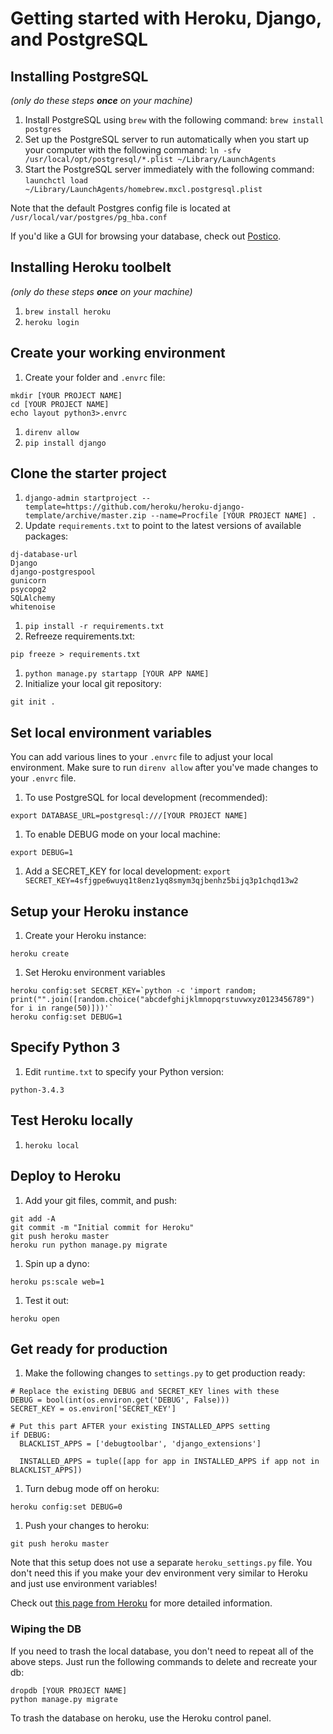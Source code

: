 # Getting started with Heroku, Django, and PostgreSQL

## Installing PostgreSQL

_(only do these steps **once** on your machine)_

1. Install PostgreSQL using `brew` with the following command: `brew install postgres`
1. Set up the PostgreSQL server to run automatically when you start up your computer with the following command: `ln -sfv /usr/local/opt/postgresql/*.plist ~/Library/LaunchAgents`
1. Start the PostgreSQL server immediately with the following command: `launchctl load ~/Library/LaunchAgents/homebrew.mxcl.postgresql.plist`

Note that the default Postgres config file is located at `/usr/local/var/postgres/pg_hba.conf`

If you'd like a GUI for browsing your database, check out [Postico](https://eggerapps.at/postico/).

## Installing Heroku toolbelt

_(only do these steps **once** on your machine)_

1. `brew install heroku`
1. `heroku login`

## Create your working environment

1. Create your folder and `.envrc` file:

  ```
  mkdir [YOUR PROJECT NAME]
  cd [YOUR PROJECT NAME]
  echo layout python3>.envrc
  ```

1. `direnv allow`
1. `pip install django`

## Clone the starter project

1. `django-admin startproject --template=https://github.com/heroku/heroku-django-template/archive/master.zip --name=Procfile [YOUR PROJECT NAME] .`
1. Update `requirements.txt` to point to the latest versions of available packages:
  ```
  dj-database-url
  Django
  django-postgrespool
  gunicorn
  psycopg2
  SQLAlchemy
  whitenoise
  ```
1. `pip install -r requirements.txt`
1. Refreeze requirements.txt:

  `pip freeze > requirements.txt`

1. `python manage.py startapp [YOUR APP NAME]`
1. Initialize your local git repository:

  `git init .`

## Set local environment variables

You can add various lines to your `.envrc` file to adjust your local environment. Make sure to run `direnv allow` after you've made changes to your `.envrc` file.

1. To use PostgreSQL for local development (recommended):

  `export DATABASE_URL=postgresql:///[YOUR PROJECT NAME]`

1. To enable DEBUG mode on your local machine:

  `export DEBUG=1`

1. Add a SECRET_KEY for local development:
  `export SECRET_KEY=4sfjgpe6wuyq1t8enz1yq8smym3qjbenhz5bijq3p1chqd13w2`

## Setup your Heroku instance

1. Create your Heroku instance:

  `heroku create`

1. Set Heroku environment variables
  ```
  heroku config:set SECRET_KEY=`python -c 'import random; print("".join([random.choice("abcdefghijklmnopqrstuvwxyz0123456789") for i in range(50)]))'`
  heroku config:set DEBUG=1
  ```

## Specify Python 3

1. Edit `runtime.txt` to specify your Python version:

  ```
  python-3.4.3
  ```

## Test Heroku locally

1. `heroku local`

## Deploy to Heroku

1. Add your git files, commit, and push:

  ```
  git add -A
  git commit -m "Initial commit for Heroku"
  git push heroku master
  heroku run python manage.py migrate
  ```

1. Spin up a dyno:

  `heroku ps:scale web=1`

1. Test it out:

  `heroku open`

## Get ready for production

1. Make the following changes to `settings.py` to get production ready:
  ```
  # Replace the existing DEBUG and SECRET_KEY lines with these
  DEBUG = bool(int(os.environ.get('DEBUG', False)))
  SECRET_KEY = os.environ['SECRET_KEY']

  # Put this part AFTER your existing INSTALLED_APPS setting
  if DEBUG:
    BLACKLIST_APPS = ['debugtoolbar', 'django_extensions']

    INSTALLED_APPS = tuple([app for app in INSTALLED_APPS if app not in BLACKLIST_APPS])

  ```
1. Turn debug mode off on heroku:

  `heroku config:set DEBUG=0`

1. Push your changes to heroku:

  `git push heroku master`

Note that this setup does not use a separate `heroku_settings.py` file. You don't need this if you make your dev environment very similar to Heroku and just use environment variables!

Check out [this page from Heroku](https://devcenter.heroku.com/articles/getting-started-with-django) for more detailed information.

### Wiping the DB
If you need to trash the local database, you don't need to repeat all of the above steps. Just run the following commands to delete and recreate your db:

```
dropdb [YOUR PROJECT NAME]
python manage.py migrate
```

To trash the database on heroku, use the Heroku control panel.
